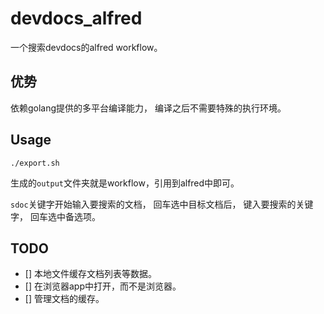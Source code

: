 # devdocs_alfred

一个搜索devdocs的alfred workflow。

## 优势

依赖golang提供的多平台编译能力，
编译之后不需要特殊的执行环境。

## Usage

```shell
./export.sh
```

生成的`output`文件夹就是workflow，引用到alfred中即可。

`sdoc`关键字开始输入要搜索的文档，
回车选中目标文档后，
键入要搜索的关键字，
回车选中备选项。

## TODO

- [] 本地文件缓存文档列表等数据。
- [] 在浏览器app中打开，而不是浏览器。
- [] 管理文档的缓存。
